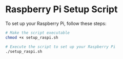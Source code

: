 # Raspberry Pi Setup Script

To set up your Raspberry Pi, follow these steps:

```bash
# Make the script executable
chmod +x setup_raspi.sh

# Execute the script to set up your Raspberry Pi
./setup_raspi.sh
